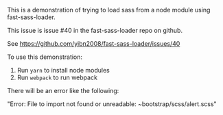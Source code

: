 This is a demonstration of trying to load sass from a node module using fast-sass-loader.

This issue is issue #40 in the fast-sass-loader repo on github.

See https://github.com/yibn2008/fast-sass-loader/issues/40

To use this demonstration:
1. Run `yarn` to install node modules
2. Run `webpack` to run webpack

There will be an error like the following:

"Error: File to import not found or unreadable: ~bootstrap/scss/alert.scss"
